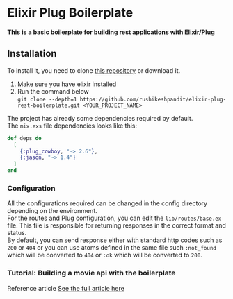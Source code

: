 # Elixir Plug Boilerplate

**This is a basic boilerplate for building rest applications with Elixir/Plug**

## Installation

To install it, you need to clone
[this repository](https://github.com/rushikeshpandit/elixir-plug-rest-boilerplate)
or download it. <br />

1. Make sure you have elixir installed
2. Run the command below <br />
   `git clone --depth=1 https://github.com/rushikeshpandit/elixir-plug-rest-boilerplate.git <YOUR_PROJECT_NAME>`

The project has already some dependencies required by default. <br /> The
`mix.exs` file dependencies looks like this:

```elixir
def deps do
  [
    {:plug_cowboy, "~> 2.6"},
    {:jason, "~> 1.4"}
  ]
end
```

### Configuration

All the configurations required can be changed in the config directory depending
on the environment. <br/> For the routes and Plug configuration, you can edit
the `lib/routes/base.ex` file. This file is responsible for returning responses
in the correct format and status. <br /> By default, you can send response
either with standard http codes such as `200` or `404` or you can use atoms
defined in the same file such `:not_found` which will be converted to `404` or
`:ok` which will be converted to `200`.

### Tutorial: Building a movie api with the boilerplate

Reference article
[See the full article here](https://medium.com/swlh/building-and-testing-a-simple-rest-api-with-elixir-plug-db063b3d443a)
